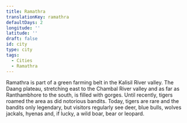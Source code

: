 ```yaml
---
title: Ramathra
translationKey: ramathra
defaultDays: 2
longitude: ''
latitude: ''
draft: false
id: city
type: city
tags:
  - Cities
  - Ramathra
---
```

Ramathra is part of a green farming belt in the Kalisil River valley. The Daang plateau, stretching east to the Chambal River valley and as far as Ranthambhore to the south, is filled with gorges. Until recently, tigers roamed the area as did notorious bandits. Today, tigers are rare and the bandits only legendary, but visitors regularly see deer, blue bulls, wolves jackals, hyenas and, if lucky, a wild boar, bear or leopard.